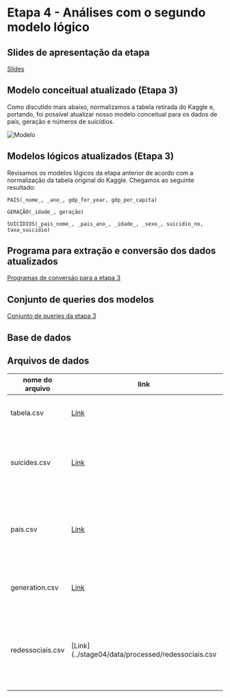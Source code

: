 # Etapa 4 - Análises com o segundo modelo lógico

## Slides de apresentação da etapa

[Slides](slides/stage04.pdf)

## Modelo conceitual atualizado (Etapa 3)

Como discutido mais abaixo, normalizamos a tabela retirada do Kaggle e, portando, foi possível atualizar nosso modelo conceitual para os dados de país, geração e números de suicídios.

![Modelo](assets/ModeloLógicoEtapa3Revisado.jpg)

## Modelos lógicos atualizados (Etapa 3)

Revisamos os modelos lógicos da etapa anterior de acordo com a normalização da tabela original do Kaggle. Chegamos ao seguinte resultado:

~~~
PAÍS(_nome_, _ano_, gdp_for_year, gdp_per_capita)

GERAÇÃO(_idade_, geração)

SUICÍDIOS(_pais_nome_, _pais_ano_, _idade_, _sexo_, suicidio_no, taxa_suicidio)
~~~

## Programa para extração e conversão dos dados atualizados

[Programas de conversão para a etapa 3](../stage03/src)

## Conjunto de queries dos modelos

[Conjunto de queries da etapa 3](../stage03/notebook)

## Base de dados

## Arquivos de dados
nome do arquivo | link | breve descrição
----- | ----- | -----
| tabela.csv | [Link](../stage03/data/rawtabela.csv) | Dataset original da fonte de dados. |
| suicides.csv | [Link](../stage03/data/processed/suicides.csv) | Tabela normalizada com país, ano, sexo, número e taxa de suicídios. |
| pais.csv | [Link](../stage03/data/processed/pais.csv) | Tabela normalizada com país, ano, população, PIB por ano e PIB per capita. |
| generation.csv | [Link](../stage03/data/processed/generation.csv) | Tabela normalizada com geração e faixa etária. |
| redessociais.csv | [Link](../stage04/data/processed/redessociais.csv | Tabela com dados compilados do números de usuários em diferentes redes sociais|
